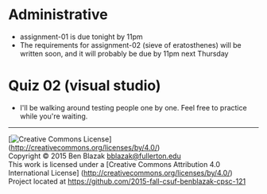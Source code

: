 # Administrative
- assignment-01 is due tonight by 11pm
- The requirements for assignment-02 (sieve of eratosthenes) will be written
  soon, and it will probably be due by 11pm next Thursday

# Quiz 02 (visual studio)
- I'll be walking around testing people one by one.  Feel free to practice
  while you're waiting.


-------------------------------------------------------------------------------
[![Creative Commons License](https://i.creativecommons.org/l/by/4.0/88x31.png)]
(http://creativecommons.org/licenses/by/4.0/)  
Copyright &copy; 2015 Ben Blazak <bblazak@fullerton.edu>  
This work is licensed under a [Creative Commons Attribution 4.0 International
License] (http://creativecommons.org/licenses/by/4.0/)  
Project located at <https://github.com/2015-fall-csuf-benblazak-cpsc-121>

